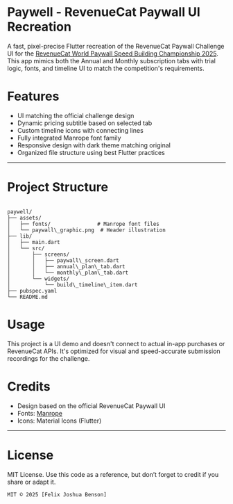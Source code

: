 # Paywell - RevenueCat Paywall UI Recreation

A fast, pixel-precise Flutter recreation of the RevenueCat Paywall Challenge UI for the [RevenueCat World Paywall Speed Building Championship 2025](https://www.revenuecat.com). This app mimics both the Annual and Monthly subscription tabs with trial logic, fonts, and timeline UI to match the competition's requirements.

# Features

- UI matching the official challenge design
- Dynamic pricing subtitle based on selected tab
- Custom timeline icons with connecting lines
- Fully integrated Manrope font family
- Responsive design with dark theme matching original
- Organized file structure using best Flutter practices

---

# Project Structure

```

paywell/
├── assets/
│   ├── fonts/               # Manrope font files
│   └── paywall\_graphic.png  # Header illustration
├── lib/
│   ├── main.dart
│   └── src/
│       ├── screens/
│       │   ├── paywall\_screen.dart
│       │   ├── annual\_plan\_tab.dart
│       │   └── monthly\_plan\_tab.dart
│       └── widgets/
│           └── build\_timeline\_item.dart
├── pubspec.yaml
└── README.md

````


# Usage

This project is a UI demo and doesn't connect to actual in-app purchases or RevenueCat APIs. It's optimized for visual and speed-accurate submission recordings for the challenge.

# Credits

* Design based on the official RevenueCat Paywall UI
* Fonts: [Manrope](https://fonts.google.com/specimen/Manrope)
* Icons: Material Icons (Flutter)

---

# License

MIT License. Use this code as a reference, but don’t forget to credit if you share or adapt it.

```
MIT © 2025 [Felix Joshua Benson]
```